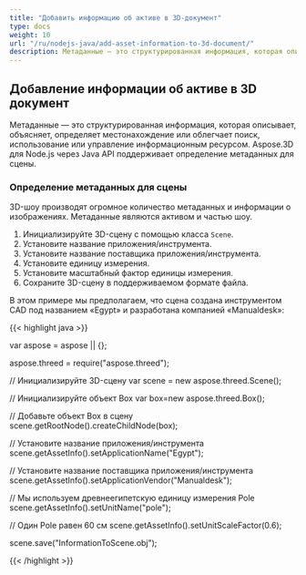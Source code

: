 ```yaml
---
title: "Добавить информацию об активе в 3D-документ"
type: docs
weight: 10
url: "/ru/nodejs-java/add-asset-information-to-3d-document/"
description: Метаданные — это структурированная информация, которая описывает, объясняет, определяет местонахождение или облегчает поиск, использование или управление информационным ресурсом. Aspose.3D для Node.js через Java API поддерживает определение метаданных для сцены.
---
```


## **Добавление информации об активе в 3D документ**
Метаданные — это структурированная информация, которая описывает, объясняет, определяет местонахождение или облегчает поиск, использование или управление информационным ресурсом. Aspose.3D для Node.js через Java API поддерживает определение метаданных для сцены.
### **Определение метаданных для сцены**
3D-шоу производят огромное количество метаданных и информации о изображениях. Метаданные являются активом и частью шоу.

1. Инициализируйте 3D-сцену с помощью класса `Scene`.
1. Установите название приложения/инструмента.
1. Установите название поставщика приложения/инструмента.
1. Установите единицу измерения.
1. Установите масштабный фактор единицы измерения.
1. Сохраните 3D-сцену в поддерживаемом формате файла.

В этом примере мы предполагаем, что сцена создана инструментом CAD под названием «Egypt» и разработана компанией «Manualdesk»:

{{< highlight java >}}

var aspose = aspose || {};

aspose.threed = require("aspose.threed");

// Инициализируйте 3D-сцену
var scene = new aspose.threed.Scene();

// Инициализируйте объект Box
var box=new aspose.threed.Box();

// Добавьте объект Box в сцену
scene.getRootNode().createChildNode(box);

// Установите название приложения/инструмента
scene.getAssetInfo().setApplicationName("Egypt");

// Установите название поставщика приложения/инструмента
scene.getAssetInfo().setApplicationVendor("Manualdesk");

// Мы используем древнеегипетскую единицу измерения Pole
scene.getAssetInfo().setUnitName("pole");

// Один Pole равен 60 см
scene.getAssetInfo().setUnitScaleFactor(0.6);

scene.save("InformationToScene.obj");

{{< /highlight >}}